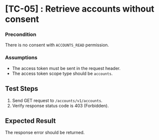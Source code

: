 # [TC-05] : Retrieve accounts without consent

### Precondition

There is no consent with `ACCOUNTS_READ` permission.

### Assumptions

* The access token must be sent in the request header.
* The access token scope type should be `accounts`.

## Test Steps

1. Send GET request to `/accounts/v1/accounts`.
2. Verify response status code is 403 (Forbidden).

## Expected Result

The response error should be returned.
